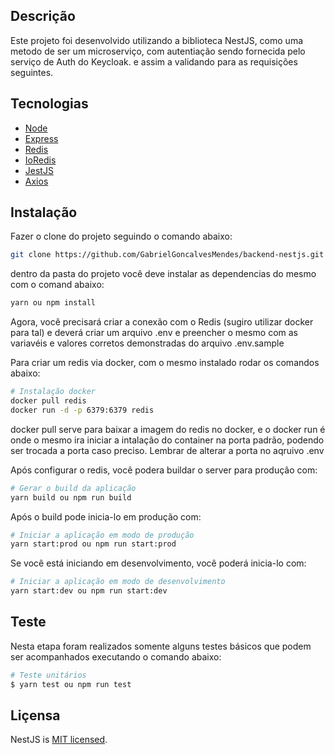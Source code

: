 ## Descrição

Este projeto foi desenvolvido utilizando a biblioteca NestJS, como uma metodo de ser um microserviço,
com autentiação sendo fornecida pelo serviço de Auth do Keycloak. e assim a validando para as requisições
seguintes.

## Tecnologias

- [Node](https://nodejs.org/en/)
- [Express](https://expressjs.com/pt-br/)
- [Redis](https://redis.io/)
- [IoRedis](https://github.com/luin/ioredis)
- [JestJS](https://jestjs.io/pt-BR/)
- [Axios](https://axios-http.com/)

## Instalação

Fazer o clone do projeto seguindo o comando abaixo:
```sh
git clone https://github.com/GabrielGoncalvesMendes/backend-nestjs.git
```

dentro da pasta do projeto você deve instalar as dependencias do mesmo com o 
comand abaixo:
```sh
yarn ou npm install
```

Agora, você precisará criar a conexão com o Redis (sugiro utilizar docker para tal) e deverá criar um arquivo .env e preencher o mesmo com as variavéis e valores corretos demonstradas do arquivo .env.sample

Para criar um redis via docker, com o mesmo instalado rodar os comandos abaixo:
```sh
# Instalação docker
docker pull redis
docker run -d -p 6379:6379 redis
```
docker pull serve para baixar a imagem do redis no docker, e o docker run é onde o mesmo
ira iniciar a intalação do container na porta padrão, podendo ser trocada a porta caso preciso.
Lembrar de alterar a porta no aqruivo .env

Após configurar o redis, você podera buildar o server para produção com:
```sh
# Gerar o build da aplicação
yarn build ou npm run build
```
Após o build pode inicia-lo em produção com:
```sh
# Iniciar a aplicação em modo de produção
yarn start:prod ou npm run start:prod
```

Se você está iniciando em desenvolvimento, você poderá inicia-lo com:
```sh
# Iniciar a aplicação em modo de desenvolvimento
yarn start:dev ou npm run start:dev
```

## Teste
Nesta etapa foram realizados somente alguns testes básicos que podem ser acompanhados
executando o comando abaixo:
```bash
# Teste unitários
$ yarn test ou npm run test
```

## Liçensa

NestJS is [MIT licensed](LICENSE).
